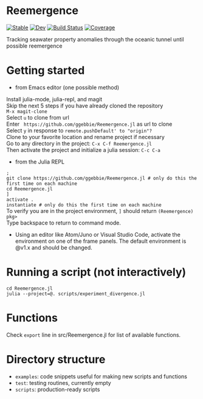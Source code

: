 
# Reemergence

[![Stable](https://img.shields.io/badge/docs-stable-blue.svg)](https://ggebbie.github.io/Reemergence.jl/stable)
[![Dev](https://img.shields.io/badge/docs-dev-blue.svg)](https://ggebbie.github.io/Reemergence.jl/dev)
[![Build Status](https://github.com/ggebbie/Reemergence.jl/workflows/CI/badge.svg)](https://github.com/ggebbie/Reemergence.jl/actions)
[![Coverage](https://codecov.io/gh/ggebbie/Reemergence.jl/branch/master/graph/badge.svg)](https://codecov.io/gh/ggebbie/Reemergence.jl)

Tracking seawater property anomalies through the oceanic tunnel until possible reemergence

# Getting started

* from Emacs editor (one possible method)

Install julia-mode, julia-repl, and magit \
Skip the next 5 steps if you have already cloned the repository \
`M-x magit-clone` \
Select `u` to clone from url\
Enter ` https://github.com/ggebbie/Reemergence.jl` as url to clone \
Select `y` in response to `remote.pushDefault' to "origin"?` \
Clone to your favorite location and rename project if necessary \
Go to any directory in the project: `C-x C-f Reemergence.jl`\
Then activate the project and initialize a julia session: `C-c C-a`

* from the Julia REPL

`;`\
`git clone https://github.com/ggebbie/Reemergence.jl # only do this the first time on each machine`\
`cd Reemergence.jl`\
`]`\
`activate .`\
`instantiate # only do this the first time on each machine`\
To verify you are in the project environment, `]` should return `(Reemergence) pkg>`\
Type backspace to return to command mode.

* Using an editor like Atom/Juno or Visual Studio Code, activate the environment on one of the frame panels. The default environment is @v1.x and should be changed.

# Running a script (not interactively)

`cd Reemergence.jl`\
`julia --project=@. scripts/experiment_divergence.jl`

# Functions
Check `export` line in src/Reemergence.jl for list of available functions.

# Directory structure
- `examples`: code snippets useful for making new scripts and functions
- `test`: testing routines, currently empty
- `scripts`: production-ready scripts
